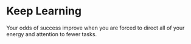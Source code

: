 # Keep Learning
Your odds of success improve when you are forced to direct all of your energy and attention to fewer tasks.
